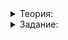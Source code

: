<details>  
<summary>Теория:</summary>  
<h1>Захват переменных по значению</h1>

<p>У лямбда-функций есть другие случаи применения. Допустим, у вас есть вектор целых чисел, и вы хотите узнать, сколько в нём чисел больше пяти. Это можно сделать простым циклом:</p>

<pre><code class="language-cpp">int CountMoreThanFive(const vector&lt;int&gt;&amp; v) {
    int result = 0;
    for (int value : v) {
        if (value &gt; 5) {
            ++result;
        }
    }
    return result;
}

int main() {
    const vector&lt;int&gt; v = {1, 3, 5, 2, 6, 7, 10, 2, 3};
    cout &lt;&lt; CountMoreThanFive(v) &lt;&lt; endl;
}
</code></pre>

<p>Многовато кода для такой простой задачи. Проще использовать алгоритм <code>count_if</code> и простую лямбда-функцию. Тогда даже отдельная функция <code>CountMoreThanFive</code> не понадобится:</p>

<pre><code class="language-cpp">const vector&lt;int&gt; v = {1, 3, 5, 2, 6, 7, 10, 2, 3};
cout &lt;&lt; count_if(begin(v), end(v), [](int x) { return x &gt; 5; }) &lt;&lt; endl;
</code></pre>

<p>И код лаконичнее, и работы меньше.</p>

<p>Теперь вы решили посчитать количество чисел со значением, которое не больше пяти, а больше некоторого числа из стандартного ввода. Для этого вы заменили 5 на <code>threshold</code>:</p>

<pre><code class="language-cpp">int main() {
    int threshold;
    cin &gt;&gt; threshold;

    const vector&lt;int&gt; v = {1, 3, 5, 2, 6, 7, 10, 2, 3};
    cout &lt;&lt; count_if(begin(v), end(v), [](int x) { return x &gt; threshold; }) &lt;&lt; endl;
		//                                                        ^ заменили 5 на threshold 
}
</code></pre>

<p>Такой код не скомпилируется:</p>

<pre><code>..\src\hw.cpp: In lambda function:
..\src\hw.cpp:26:63: error: 'threshold' is not captured
     cout &lt;&lt; count_if(begin(v), end(v), [](int x) { return x &gt; threshold; }) &lt;&lt; endl;
                                                               ^~~~~~~~~
..\src\hw.cpp:26:41: note: the lambda has no capture-default
     cout &lt;&lt; count_if(begin(v), end(v), [](int x) { return x &gt; threshold; }) &lt;&lt; endl;
                                         ^
..\src\hw.cpp:22:9: note: 'int threshold' declared here
     int threshold;
         ^~~~~~~~~
</code></pre>

<p>Компилятор говорит: “&rsquo;threshold&rsquo; is not captured”. Дело в том, что С++ спроектирован по принципу «не платите за то, чем не пользуетесь». Это касается и лямбда-функций. В общем случае внешние по отношению к лямбда-функции объекты могут требовать дополнительного времени и памяти. Если программист сделает опечатку в коде лямбда-функции и случайно обратится к внешней переменной, такие расходы возникнут внезапно. Поэтому, чтобы использовать внешнюю переменную внутри лямбда-функции, её надо явно захватить — указать имя переменной в квадратных скобках перед параметрами лямбда-функции:</p>

<pre><code class="language-cpp">int main() {
    int threshold;
    cin &gt;&gt; threshold;

    const vector&lt;int&gt; v = {1, 3, 5, 2, 6, 7, 10, 2, 3};
    cout &lt;&lt; count_if(begin(v), end(v), [threshold](int x) { return x &gt; threshold; }) &lt;&lt; endl;
//                                      ^ вот здесь теперь указана переменная threshold
}
</code></pre>

<p>Теперь код компилируется и корректно работает. Явный захват внешних переменных в лямбда-функции выражает ваше намерение их применить и «заплатить только за то, что будете использовать». Это безопасный и предсказуемый подход.</p>

<p>Из переменной, захваченной таким образом, можно только читать:</p>

<pre><code class="language-cpp">int main() {
    int x = 0;
    auto lambda = [x]() { ++x; };
    lambda(); // да, лямбда-функции можно присваивать переменным, а потом вызывать как обычные функции
}
</code></pre>

<p>Код выше не компилируется:</p>

<pre><code>..\src\hw.cpp: In lambda function:
..\src\hw.cpp:23:29: error: increment of read-only variable 'x'
     auto lambda = [x]() { ++x; };
                             ^
</code></pre>

<p>В C++ есть способ менять захваченные переменные внутри лямбда-функции. Его изучим позже.</p>

</details> 

<details>  
<summary>Задание:</summary>  
<p>Поисковые системы логируют запросы, чтобы потом исследовать их и улучшать качество поиска. Смоделируйте такое исследование и напишите программу, которая изучает популярность определённой темы у пользователей. На вход программа получает список поисковых запросов и слово. Программа должна вывести количество поисковых запросов, содержащих данное слово.</p>

<h3>Пример ввода</h3>

<pre><code class="language-cpp">3
apple juice 
bionic beaver
funny little beaver
beaver
</code></pre>

<h3>Пример вывода</h3>

<pre><code class="language-cpp">2
</code></pre>

<h3>Подсказка</h3>

<p>Примените <code>find</code> класса <code>string</code>, чтобы искать, входит ли одна строка в другую. Этот метод возвращает позицию, на которой искомая строка встречается впервые, либо специальное значение <code>string::npos</code>, если вхождение не найдено.</p>
</details> 
